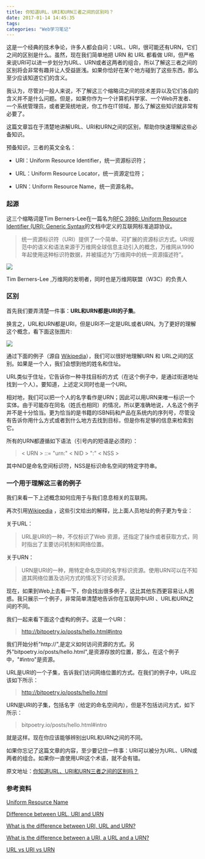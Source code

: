 ```yaml
---
title: 你知道URL、URI和URN三者之间的区别吗？
date: 2017-01-14 14:45:35
tags:
categories: "Web学习笔记"
---
```


这是一个经典的技术争论，许多人都会自问：URL、URI，很可能还有URN，它们之间的区别是什么。虽然，现在我们简单地把 URN 和 URL 都看做 URI，但严格来说URI可以进一步划分为URL、URN或者这两者的组合，所以了解这三者之间的区别将会非常有趣并让人受益匪浅。如果你恰好在某个地方碰到了这些东西，那么至少应该知道它们的含义。

我认为，尽管对一般人来说，不了解这三个缩略词之间的技术差异以及它们各自的含义并不是什么问题。但是，如果你作为一个计算机科学家、一个Web开发者、一个系统管理员，或者更笼统地说，你工作在IT领域，那么了解这些知识就非常有必要了。

这篇文章旨在于清楚地讲解URL、URI和URN之间的区别，帮助你快速理解这些必备知识。

预备知识，三者的英文全名：

  * URI：Uniform Resource Identifier，统一资源标识符；

  * URL：Uniform Resource Locator，统一资源定位符；

  * URN：Uniform Resource Name，统一资源名称。

### 起源

这三个缩略词是Tim Berners-Lee在一篇名为[RFC 3986: Uniform Resource Identifier (URI): Generic Syntax](https://tools.ietf.org/html/rfc3986)的文档中定义的互联网标准追踪协议。

<!--more-->

>统一资源标识符（URI）提供了一个简单、可扩展的资源标识方式。URI规范中的语义和语法来源于万维网全球信息主动引入的概念，万维网从1990年起使用这种标识符数据，并被描述为“万维网中的统一资源描述符”。

![](/images/categories/web/tim-berners-lee.jpg)

Tim Berners-Lee ,万维网的发明者，同时也是万维网联盟（W3C）的负责人

### 区别

首先我们要弄清楚一件事：**URL和URN都是URI的子集**。

换言之，URL和URN都是URI，但是URI不一定是URL或者URN。为了更好的理解这个概念，看下面这张图片:

![](/images/categories/web/uri_url_urn.jpg)

通过下面的例子（源自 [Wikipedia](https://en.wikipedia.org/wiki/Uniform_resource_identifier)），我们可以很好地理解URN 和 URL之间的区别。如果是一个人，我们会想到他的姓名和住址。

URL类似于住址，它告诉你一种寻找目标的方式（在这个例子中，是通过街道地址找到一个人）。要知道，上述定义同时也是一个URI。

相对地，我们可以把一个人的名字看作是URN；因此可以用URN来唯一标识一个实体。由于可能存在同名（姓氏也相同）的情况，所以更准确地说，人名这个例子并不是十分恰当。更为恰当的是书籍的ISBN码和产品在系统内的序列号，尽管没有告诉你用什么方式或者到什么地方去找到目标，但是你有足够的信息来检索到它。

所有的URN都遵循如下语法（引号内的短语是必须的）：

> < URN > ::= "urn:" < NID > ":" < NSS >

其中NID是命名空间标识符，NSS是标识命名空间的特定字符串。

### 一个用于理解这三者的例子

我们来看一下上述概念如何应用于与我们息息相关的互联网。

再次引用[Wikipedia](https://en.wikipedia.org/wiki/Uniform_resource_identifier#URLs) ，这些引文给出的解释，比上面人员地址的例子更为专业：

关于URL：

>URL是URI的一种，不仅标识了Web 资源，还指定了操作或者获取方式，同时指出了主要访问机制和网络位置。

关于URN：

>URN是URI的一种，用特定命名空间的名字标识资源。使用URN可以在不知道其网络位置及访问方式的情况下讨论资源。

现在，如果到Web上去看一下，你会找出很多例子，这比其他东西更容易让人困惑。我只展示一个例子，非常简单清楚地告诉你在互联网中URI 、URL和URN之间的不同。

我们一起来看下面这个虚构的例子。这是一个URI：

>http://bitpoetry.io/posts/hello.html#intro

我们开始分析"http://",是定义如何访问资源的方式。另外"bitpoetry.io/posts/hello.html",是资源存放的位置，那么，在这个例子中，"#intro"是资源。

URL是URI的一个子集，告诉我们访问网络位置的方式。在我们的例子中，URL应该如下所示：

>	http://bitpoetry.io/posts/hello.html

URN是URI的子集，包括名字（给定的命名空间内），但是不包括访问方式，如下所示：

> bitpoetry.io/posts/hello.html#intro

就是这样。现在你应该能够辨别出URL和URN之间的不同。

如果你忘记了这篇文章的内容，至少要记住一件事：URI可以被分为URL、URN或两者的组合。如果你一直使用URI这个术语，就不会有错。

原文地址：[你知道URL、URI和URN三者之间的区别吗？](http://web.jobbole.com/83452/)

### 参考资料

[Uniform Resource Name](https://en.wikipedia.org/wiki/Uniform_Resource_Name)

[Difference between URL, URI and URN](http://bitpoetry.io/difference-between-url-uri-and-urn/)

[What is the difference between URI, URL and URN?](http://stackoverflow.com/questions/4913343/what-is-the-difference-between-uri-url-and-urn)

[What is the difference between a URI, a URL and a URN?](http://stackoverflow.com/questions/176264/what-is-the-difference-between-a-uri-a-url-and-a-urn/1984225#1984225)

[URL vs URI vs URN](https://prateekvjoshi.com/2014/02/22/url-vs-uri-vs-urn/)
